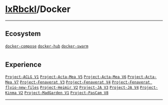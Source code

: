 # [lxRbckl](https://github.com/lxRbckl/lxRbckl/tree/main)/Docker

---
## Ecosystem


[`docker-compose`](https://github.com/lxRbckl/lxRbckl/tree/main/Docker/docker-compose) [`docker-hub`](https://github.com/lxRbckl/lxRbckl/tree/main/Docker/docker-hub) [`docker-swarm`](https://github.com/lxRbckl/lxRbckl/tree/main/Docker/docker-swarm)
# 
## Experience


[`Project-ACLG V1`](https://github.com/lxRbckl/Project-ACLG/blob/V1/README.md) [`Project-Acta-Mea V5`](https://github.com/lxRbckl/Project-Acta-Mea/blob/V5/README.md) [`Project-Acta-Mea V6`](https://github.com/lxRbckl/Project-Acta-Mea/blob/V6/README.md) [`Project-Acta-Mea V7`](https://github.com/lxRbckl/Project-Acta-Mea/blob/V7/README.md) [`Project-Fenaverat V3`](https://github.com/lxRbckl/Project-Fenaverat/blob/V3/README.md) [`Project-Fenaverat V4`](https://github.com/lxRbckl/Project-Fenaverat/blob/V4/README.md) [`Project-Fenaverat flyio-new-files`](https://github.com/lxRbckl/Project-Fenaverat/blob/flyio-new-files/README.md) [`Project-Heimir V2`](https://github.com/lxRbckl/Project-Heimir/blob/V2/README.md) [`Project-JA V3`](https://github.com/lxRbckl/Project-JA/blob/V3/README.md) [`Project-JA V4`](https://github.com/lxRbckl/Project-JA/blob/V4/README.md) [`Project-Kinma V2`](https://github.com/lxRbckl/Project-Kinma/blob/V2/README.md) [`Project-MadGarden V1`](https://github.com/lxRbckl/Project-MadGarden/blob/V1/README.md) [`Project-PasCam V8`](https://github.com/lxRbckl/Project-PasCam/blob/V8/README.md)




---